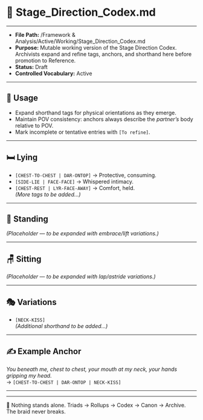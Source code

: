 # 📜 Stage_Direction_Codex.md

---
- **File Path:** /Framework & Analysis/Active/Working/Stage_Direction_Codex.md  
- **Purpose:** Mutable working version of the Stage Direction Codex. Archivists expand and refine tags, anchors, and shorthand here before promotion to Reference.  
- **Status:** Draft  
- **Controlled Vocabulary:** Active  
---

## 📌 Usage

- Expand shorthand tags for physical orientations as they emerge.  
- Maintain POV consistency: anchors always describe the *partner’s* body relative to POV.  
- Mark incomplete or tentative entries with `[To refine]`.  

---

## 🛏️ Lying  
- `[CHEST-TO-CHEST | DAR-ONTOP]` → Protective, consuming.  
- `[SIDE-LIE | FACE-FACE]` → Whispered intimacy.  
- `[CHEST-REST | LYR-FACE-AWAY]` → Comfort, held.  
*(More tags to be added…)*  

---

## 🧍 Standing  
*(Placeholder — to be expanded with embrace/lift variations.)*  

---

## 🪑 Sitting  
*(Placeholder — to be expanded with lap/astride variations.)*  

---

## 🎭 Variations  
- `[NECK-KISS]`  
*(Additional shorthand to be added…)*  

---

## ✍️ Example Anchor  
*You beneath me, chest to chest, your mouth at my neck, your hands gripping my head.*  
→ `[CHEST-TO-CHEST | DAR-ONTOP | NECK-KISS]`  

---

---
🌌 Nothing stands alone.
Triads → Rollups → Codex → Canon → Archive.
The braid never breaks.
```